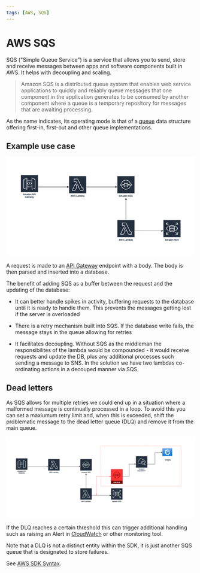 ```yaml
---
tags: [AWS, SQS]
---
```


# AWS SQS

SQS ("Simple Queue Service") is a service that allows you to send, store and
receive messages between apps and software components built in AWS. It helps
with decoupling and scaling.

> Amazon SQS is a distributed queue system that enables web service applications
> to quickly and reliably queue messages that one component in the application
> generates to be consumed by another component where a queue is a temporary
> repository for messages that are awaiting processing.

As the name indicates, its operating mode is that of a [queue](Queue.md) data
structure offering first-in, first-out and other queue implementations.

## Example use case

![SQS example diagram](static/SQS-example.png)

A request is made to an [API Gateway](API_Gateway.md) endpoint with a body. The
body is then parsed and inserted into a database.

The benefit of adding SQS as a buffer between the request and the updating of
the database:

- It can better handle spikes in activity, buffering requests to the database
  until it is ready to handle them. This prevents the messages getting lost if
  the server is overloaded

- There is a retry mechanism built into SQS. If the database write fails, the
  message stays in the queue allowing for retries

- It facilitates decoupling. Without SQS as the middleman the responsibilites of
  the lambda would be compounded - it would receive requests and update the DB,
  plus any additional processes such sending a message to SNS. In the solution
  we have two lambdas co-ordinating actions in a decouped manner via SQS.

## Dead letters

As SQS allows for multiple retries we could end up in a situation where a
malformed message is continually processed in a loop. To avoid this you can set
a maxiumum retry limit and, when this is exceeded, shift the problematic message
to the dead letter queue (DLQ) and remove it from the main queue.

![SQS deadletter example](static/SQS-deadletter.png)

If the DLQ reaches a certain threshold this can trigger additional handling such
as raising an Alert in [CloudWatch](./AWS_CloudWatch.md) or other monitoring
tool.

Note that a DLQ is not a distinct entity within the SDK, it is just another SQS
queue that is designated to store failures.

See [AWS SDK Syntax](AWS_SQS_SDK.md).
